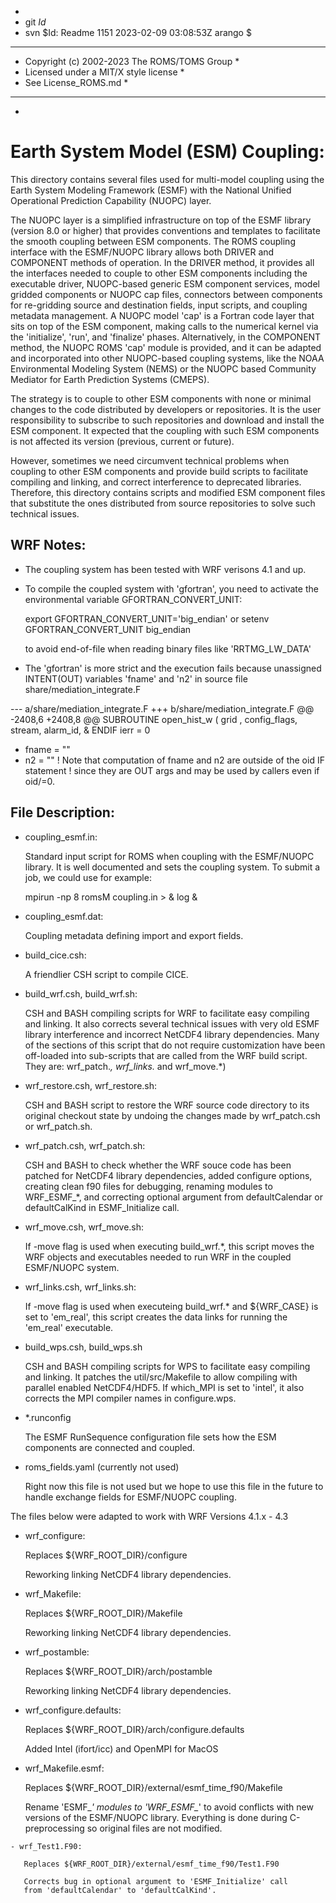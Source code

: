 *
* git $Id$
* svn $Id: Readme 1151 2023-02-09 03:08:53Z arango $
***********************************************************************
*  Copyright (c) 2002-2023 The ROMS/TOMS Group                        *
*    Licensed under a MIT/X style license                             *
*    See License_ROMS.md                                              *
***********************************************************************
*

Earth System Model (ESM) Coupling:
=================================

This directory contains several files used for multi-model coupling
using the Earth System Modeling Framework (ESMF) with the National
Unified Operational Prediction Capability (NUOPC) layer.

The NUOPC layer is a simplified infrastructure on top of the ESMF
library (version 8.0 or higher) that provides conventions and
templates to facilitate the smooth coupling between ESM components.
The ROMS coupling interface with the ESMF/NUOPC library allows both
DRIVER and COMPONENT methods of operation.  In the DRIVER method,
it provides all the interfaces needed to couple to other ESM
components including the executable driver, NUOPC-based generic
ESM component services, model gridded components or NUOPC cap files,
connectors between components for re-gridding source and destination
fields, input scripts, and coupling metadata management.  A NUOPC
model 'cap' is a Fortran code layer that sits on top of the ESM
component, making calls to the numerical kernel via the 'initialize',
'run', and 'finalize' phases.  Alternatively, in the COMPONENT method,
the NUOPC ROMS 'cap' module is provided, and it can be adapted and
incorporated into other NUOPC-based coupling systems, like the NOAA
Environmental Modeling System (NEMS) or the NUOPC based Community
Mediator for Earth Prediction Systems (CMEPS).

The strategy is to couple to other ESM components with none or minimal
changes to the code distributed by developers or repositories.  It is
the user responsibility to subscribe to such repositories and download
and install the ESM component.   It expected that the coupling with
such ESM components is not affected its version (previous, current
or future).

However, sometimes we need circumvent technical problems when coupling
to other ESM components and provide build scripts to facilitate
compiling and linking, and correct interference to deprecated libraries.
Therefore, this directory contains scripts and modified ESM component
files that substitute the ones distributed from source repositories
to solve such technical issues.

WRF Notes:
---------

* The coupling system has been tested with WRF verisons 4.1 and up.

* To compile the coupled system with 'gfortran', you need to activate
  the environmental variable GFORTRAN_CONVERT_UNIT:

  export GFORTRAN_CONVERT_UNIT='big_endian'  or
  setenv GFORTRAN_CONVERT_UNIT big_endian

  to avoid end-of-file when reading binary files like 'RRTMG_LW_DATA'

* The 'gfortran' is more strict and the execution fails because
  unassigned INTENT(OUT) variables 'fname' and 'n2' in source file
  share/mediation_integrate.F

--- a/share/mediation_integrate.F
+++ b/share/mediation_integrate.F
@@ -2408,6 +2408,8 @@ SUBROUTINE open_hist_w ( grid , config_flags, stream, alarm_id, &
    ENDIF
    ierr = 0
+   fname = ""
+   n2 = ""
    ! Note that computation of fname and n2 are outside of the oid IF statement
    ! since they are OUT args and may be used by callers even if oid/=0.


File Description:
----------------

* coupling_esmf.in:

  Standard input script for ROMS when coupling with the ESMF/NUOPC
  library. It is well documented and sets the coupling system. To
  submit a job, we could use for example:

  mpirun -np 8 romsM coupling.in > & log &

* coupling_esmf.dat:

  Coupling metadata defining import and export fields.

* build_cice.csh:

  A friendlier CSH script to compile CICE.

* build_wrf.csh, build_wrf.sh:

  CSH and BASH compiling scripts for WRF to facilitate easy compiling
  and linking.  It also corrects several technical issues with very old
  ESMF library interference and incorrect NetCDF4 library dependencies.
  Many of the sections of this script that do not require customization
  have been off-loaded into sub-scripts that are called from the WRF
  build script. They are: wrf_patch.*, wrf_links.* and wrf_move.*)

* wrf_restore.csh, wrf_restore.sh:

  CSH and BASH script to restore the WRF source code directory to its
  original checkout state by undoing the changes made by wrf_patch.csh
  or wrf_patch.sh.

* wrf_patch.csh, wrf_patch.sh:

  CSH and BASH to check whether the WRF souce code has been patched for
  NetCDF4 library dependencies, added configure options, creating clean
  f90 files for debugging, renaming modules to WRF_ESMF_*, and correcting
  optional argument from defaultCalendar or defaultCalKind in
  ESMF_Initialize call.

* wrf_move.csh, wrf_move.sh:

  If -move flag is used when executing build_wrf.*, this script moves
  the WRF objects and executables needed to run WRF in the coupled
  ESMF/NUOPC system.

* wrf_links.csh, wrf_links.sh:

  If -move flag is used when executeing build_wrf.* and ${WRF_CASE} is
  set to 'em_real', this script creates the data links for running the
  'em_real' executable.

* build_wps.csh, build_wps.sh

  CSH and BASH compiling scripts for WPS to facilitate easy compiling
  and linking. It patches the util/src/Makefile to allow compiling
  with parallel enabled NetCDF4/HDF5. If which_MPI is set to 'intel',
  it also corrects the MPI compiler names in configure.wps.

* *.runconfig

  The ESMF RunSequence configuration file sets how the ESM components
  are connected and coupled.

* roms_fields.yaml (currently not used)

  Right now this file is not used but we hope to use this file in the
  future to handle exchange fields for ESMF/NUOPC coupling.

The files below were adapted to work with WRF Versions 4.1.x - 4.3

  - wrf_configure:

       Replaces ${WRF_ROOT_DIR}/configure

       Reworking linking NetCDF4 library dependencies.

  - wrf_Makefile:

       Replaces ${WRF_ROOT_DIR}/Makefile

       Reworking linking NetCDF4 library dependencies.

  - wrf_postamble:

       Replaces ${WRF_ROOT_DIR}/arch/postamble

       Reworking linking NetCDF4 library dependencies.

  - wrf_configure.defaults:

       Replaces ${WRF_ROOT_DIR}/arch/configure.defaults

       Added Intel (ifort/icc) and OpenMPI for MacOS

   - wrf_Makefile.esmf:

       Replaces ${WRF_ROOT_DIR}/external/esmf_time_f90/Makefile

       Rename 'ESMF_*' modules to 'WRF_ESMF_*' to avoid conflicts with
       new versions of the ESMF/NUOPC library. Everything is done during
       C-preprocessing so original files are not modified.

    - wrf_Test1.F90:

       Replaces ${WRF_ROOT_DIR}/external/esmf_time_f90/Test1.F90

       Corrects bug in optional argument to 'ESMF_Initialize' call
       from 'defaultCalendar' to 'defaultCalKind'.
